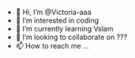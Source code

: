 - 👋 Hi, I’m @Victoria-aaa
- 👀 I’m interested in coding
- 🌱 I’m currently learning Vslam
- 💞️ I’m looking to collaborate on ???
- 📫 How to reach me ...

<!---
Victoria-aaa/Victoria-aaa is a ✨ special ✨ repository because its `README.md` (this file) appears on your GitHub profile.
You can click the Preview link to take a look at your changes.
--->

